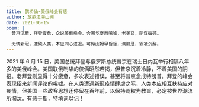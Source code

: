 ```yaml
---
title: 鹊桥仙·美俄峰会有感
author: 放歌江海山阙
date: 2021-06-15
poem: |
  普京沉着，拜登疲惫，众说美俄峰会。合围华夏惹唏嘘，老美又，阴谋破碎。

  无情新冠，遭殃人类，本应同心进退。可怜山姆早昏昏，满脑是，霸凌沉醉。
---
```


2021 年 6 月 15 日，美国总统拜登与俄罗斯总统普京在瑞士日内瓦举行相隔八年多的美俄峰会。美国联俄制华的伎俩昭然若揭，但普京沉着冷静，不着美国的阴招。老拜登则显得十分疲惫，多次表述错误，甚至将普京念成特朗普。拜登的峰会表现招来新闻评论的唏嘘。在人类遭遇新冠疫情肆虐之际，人类本应相互扶持应对疫情，但美国一些政客思想还停留在百年前，以保持霸权为教旨，必定被世界潮流所淘汰。有感于斯，特填词以记！
